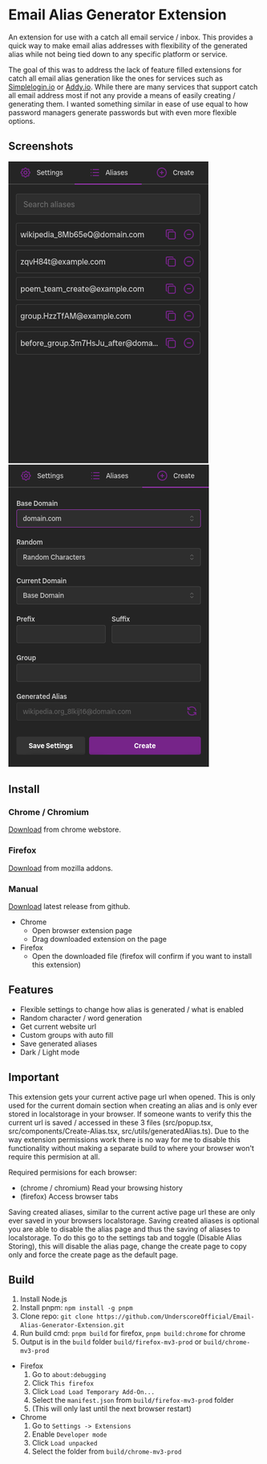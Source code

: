 # Email Alias Generator Extension

An extension for use with a catch all email service / inbox. This provides a quick way to make email alias
addresses with flexibility of the generated alias while not being tied down to any specific platform or service.

The goal of this was to address the lack of feature filled extensions for catch all email alias generation like the 
ones for services such as [Simplelogin.io](https://simplelogin.io/) or [Addy.io](https://addy.io/). While there are 
many services that support catch all email address most if not any provide a means of easily creating / generating them.
I wanted something similar in ease of use equal to how password managers generate passwords but with even more flexible options.

## Screenshots

![Alias](./assets/alias-page.png)
![Create](./assets/create-page.png)

## Install

### Chrome / Chromium
[Download](https://chromewebstore.google.com/detail/email-alias-generator-ext/ibbpakdlegakppigeoichkmkoknjajan) from chrome webstore.

### Firefox
[Download](https://addons.mozilla.org/en-US/firefox/addon/email-alias-generator/) from mozilla addons.

### Manual
[Download](https://github.com/UnderscoreOfficial/Email-Alias-Generator-Extension/releases/latest) latest release from github.

- Chrome
    - Open browser extension page
    - Drag downloaded extension on the page
- Firefox
    - Open the downloaded file (firefox will confirm if you want to install this extension)

## Features
- Flexible settings to change how alias is generated / what is enabled
- Random character / word generation
- Get current website url
- Custom groups with auto fill
- Save generated aliases
- Dark / Light mode

## Important

This extension gets your current active page url when opened. This is only used for the current domain section when creating an alias and is only ever
stored in localstorage in your browser. If someone wants to verify this the current url is saved / accessed in these 3 files 
(src/popup.tsx, src/components/Create-Alias.tsx, src/utils/generatedAlias.ts). Due to the way extension permissions work there is no way for me to disable
this functionality without making a separate build to where your browser won't require this permision at all. 

Required permisions for each browser:
- (chrome / chromium) Read your browsing history
- (firefox) Access browser tabs

Saving created aliases, similar to the current active page url these are only ever saved in your browsers localstorage. Saving created aliases is optional
you are able to disable the alias page and thus the saving of aliases to localstorage. To do this go to the settings tab and toggle (Disable Alias Storing), 
this will disable the alias page, change the create page to copy only and force the create page as the default page.

## Build

1. Install Node.js
2. Install pnpm: `npm install -g pnpm`
3. Clone repo: `git clone https://github.com/UnderscoreOfficial/Email-Alias-Generator-Extension.git`
4. Run build cmd: `pnpm build` for firefox, `pnpm build:chrome` for chrome
5. Output is in the `build` folder `build/firefox-mv3-prod` or `build/chrome-mv3-prod`

- Firefox
    1. Go to `about:debugging`
    2. Click `This firefox`
    3. Click `Load Load Temporary Add-On...`
    4. Select the `manifest.json` from `build/firefox-mv3-prod` folder
    5. (This will only last until the next browser restart)
- Chrome
    1. Go to `Settings -> Extensions`
    2. Enable `Developer mode`
    3. Click `Load unpacked`
    4. Select the folder from `build/chrome-mv3-prod`
